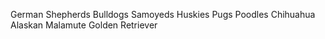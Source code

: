 German Shepherds
Bulldogs
Samoyeds
Huskies
Pugs
Poodles
Chihuahua
Alaskan Malamute
Golden Retriever

